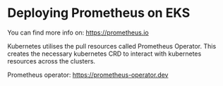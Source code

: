# Deploying Prometheus on EKS

You can find more info on: https://prometheus.io

Kubernetes utilises the pull resources called Prometheus Operator. This creates the necessary kubernetes CRD to interact with kubernetes resources across the clusters.

Prometheus operator: https://prometheus-operator.dev